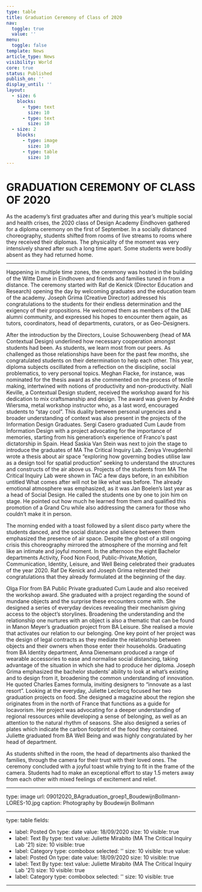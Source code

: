 ```yaml
---
type: table
title: Graduation Ceremony of Class of 2020
nav:
  toggle: true
  value: ''
menu:
  toggle: false
template: News
article_type: News
visibility: World
core: true
status: Published
publish_on: ''
display_until: ''
layout:
  - size: 6
    blocks:
      - type: text
        size: 10
      - type: text
        size: 10
  - size: 2
    blocks:
      - type: image
        size: 10
      - type: table
        size: 10
---
```


# GRADUATION CEREMONY OF CLASS OF 2020

As the academy’s first graduates after and during this year’s multiple social and health crises, the 2020 class of Design Academy Eindhoven gathered for a diploma ceremony on the first of September. In a socially distanced choreography, students shifted from rooms of live streams to rooms where they received their diplomas. The physicality of the moment was very intensively shared after such a long time apart. Some students were bodily absent as they had returned home.

---

Happening in multiple time zones, the ceremony was hosted in the building of the Witte Dame in Eindhoven and friends and families tuned in from a distance. The ceremony started with Raf de Kenick (Director Education and Research) opening the day by welcoming graduates and the education team of the academy. Joseph Grima (Creative Director) addressed his congratulations to the students for their endless determination and the exigency of their propositions. He welcomed them as members of the DAE alumni community, and expressed his hopes to encounter them again, as tutors, coordinators, head of departments, curators, or as Geo-Designers.

After the introduction by the Directors, Louise Schouwenberg (head of MA Contextual Design) underlined how necessary cooperation amongst students had been. As students, we learn most from our peers. As challenged as those relationships have been for the past few months, she congratulated students on their determination to help each other. This year, diploma subjects oscillated from a reflection on the discipline, social problematics, to very personal topics. Meghan Flacke, for instance, was nominated for the thesis award as she commented on the process of textile making, intertwined with notions of productivity and non-productivity. Niall Keville, a Contextual Design student, received the workshop award for his dedication to mix craftsmanship and design. The award was given by André Wiersma, metal workshop instructor who, as a last word, encouraged students to “stay cool”. This duality between personal urgencies and a broader understanding of context was also present in the projects of the Information Design Graduates. Sergi Casero graduated Cum Laude from Information Design with a project advocating for the importance of memories, starting from his generation’s experience of Franco's past dictatorship in Spain. Head Saskia Van Stein was next to join the stage to introduce the graduates of MA The Critical Inquiry Lab. Zeniya Vreugdenhil wrote a thesis about air space “exploring how governing bodies utilise law as a design tool for spatial production” seeking to understand the structures and constructs of the air above us. Projects of the students from MA The Critical Inquiry Lab were shown in TAC a few days before, in an exhibition untitled What comes after will not be like what was before. The already emotional atmosphere was emphasized, as it was Jan Boelen’s last year as a head of Social Design. He called the students one by one to join him on stage. He pointed out how much he learned from them and qualified this promotion of a Grand Cru while also addressing the camera for those who couldn’t make it in person. 

The morning ended with a toast followed by a silent disco party where the students danced, and the social distance and silence between them emphasized the presence of air space. Despite the ghost of a still ongoing crisis this choreography mirrored the atmosphere of the morning and felt like an intimate and joyful moment. In the afternoon the eight Bachelor departments Activity, Food Non Food, Public-Private,Motion, Communication, Identity, Leisure, and Well Being celebrated their graduates of the year 2020. Raf De Kenick and Joseph Grima reiterated their congratulations that they already formulated at the beginning of the day.

Olga Flor from BA Public Private graduated Cum Laude and also received the workshop award. She graduated with a project regarding the sound of mundane objects and the surprise these encounters come with. She designed a series of everyday devices revealing their mechanism giving access to the object’s storylines. Broadening the understanding and the relationship one nurtures with an object is also a thematic that can be found in Manon Meyer’s graduation project from BA Leisure. She realised a movie that activates our relation to our belonging. One key point of her project was the design of legal contracts as they mediate the relationship between objects and their owners when those enter their households. Graduating from BA Identity department, Anna Dienemann produced a range of wearable accessories to ease and normalise social distancing, taking advantage of the situation in which she had to produce her diploma. Joseph Grima emphasized the bachelor students’ ability to look at what’s existing and to design from it, broadening the common understanding of innovation. He quoted Charles Eames formula, inviting designers to “innovate as a last resort”. Looking at the everyday, Juliette Leclercq focused her two graduation projects on food. She designed a magazine about the region she originates from in the north of France that functions as a guide for locavorism. Her project was advocating for a deeper understanding of regional ressources while developing a sense of belonging, as well as an attention to the natural rhythm of seasons. She also designed a series of plates which indicate the carbon footprint of the food they contained. Juliette graduated from BA Well Being and was highly congratulated by her head of department.

As students shifted in the room, the head of departments also thanked the families, through the camera for their trust with their loved ones. The ceremony concluded with a joyful toast while trying to fit in the frame of the camera. Students had to make an exceptional effort to stay 1.5 meters away from each other with mixed feelings of excitement and relief.

---

type: image
url: 09012020_BAgraduation_groep1_BoudewijnBollmann-LORES-10.jpg
caption: Photography by Boudewijn Bollmann

---

type: table
fields:
  - label: Posted On
    type: date
    value: 18/09/2020
    size: 10
    visible: true
  - label: Text By
    type: text
    value: Juliette Mirabito (MA The Critical Inquiry Lab '21)
    size: 10
    visible: true
  - label: Category
    type: combobox
    selected: ''
    size: 10
    visible: true
value:
  - label: Posted On
    type: date
    value: 18/09/2020
    size: 10
    visible: true
  - label: Text By
    type: text
    value: Juliette Mirabito (MA The Critical Inquiry Lab '21)
    size: 10
    visible: true
  - label: Category
    type: combobox
    selected: ''
    size: 10
    visible: true

---
